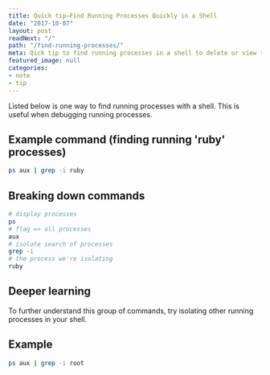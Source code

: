 ```yaml
---
title: Quick tip—Find Running Processes Quickly in a Shell
date: "2017-10-07"
layout: post
readNext: "/"
path: "/find-running-processes/"
meta: Qick tip to find running processes in a shell to delete or view them
featured_image: null
categories:
- note
- tip
---
```


Listed below is one way to find running processes with a shell. This is useful when debugging running processes.

## Example command (finding running 'ruby' processes)
```sh
ps aux | grep -i ruby
```

## Breaking down commands

```sh
# display processes
ps
# flag => all processes
aux
# isolate search of processes
grep -i
# the process we're isolating
ruby
```

## Deeper learning

To further understand this group of commands, try isolating other running processes in your shell.

## Example

```sh
ps aux | grep -i root
```


